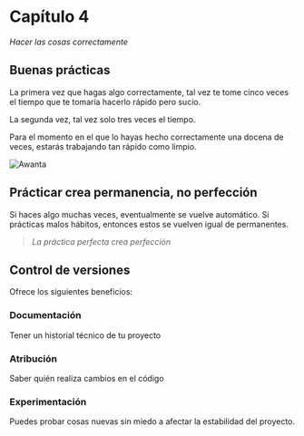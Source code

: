# Capítulo 4

*Hacer las cosas correctamente*

## Buenas prácticas

La primera vez que hagas algo correctamente, tal vez te tome cinco veces el tiempo que te tomaría hacerlo rápido pero sucio.

La segunda vez, tal vez solo tres veces el tiempo.

Para el momento en el que lo hayas hecho correctamente una docena de veces, estarás trabajando tan rápido como limpio.

![Awanta](https://i.ytimg.com/vi/i2HIJoT8LMc/maxresdefault.jpg)

## Prácticar crea permanencia, no perfección

Si haces algo muchas veces, eventualmente se vuelve automático. Si prácticas malos hábitos, entonces estos se vuelven igual de permanentes.

>*La práctica perfecta crea perfección*


## Control de versiones

Ofrece los siguientes beneficios:

### Documentación

Tener un historial técnico de tu proyecto

### Atribución

Saber quién realiza cambios en el código

### Experimentación

Puedes probar cosas nuevas sin miedo a afectar la estabilidad del proyecto.
